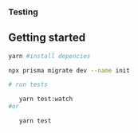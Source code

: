 ### Testing

## Getting started

```bash
yarn #install depencies

npx prisma migrate dev --name init
```

```bash
# run tests

   yarn test:watch 
#or

   yarn test
```
